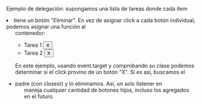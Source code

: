 Ejemplo de delegación: supongamos una lista de tareas donde cada ítem <li> tiene un botón "Eliminar". En vez de asignar click a cada botón individual, podemos asignar una función al <ul> contenedor:

<ul id="tareas">
  <li>Tarea 1 <button class="del-btn">X</button></li>
  <li>Tarea 2 <button class="del-btn">X</button></li>
</ul>

<script>
  const listaTareas = document.getElementById('tareas');

  listaTareas.addEventListener('click', (event) => {
    if (event.target.matches('.del-btn')) {
      // Verifica si el clic fue en un botón de eliminar
      const item = event.target.closest('li');
      if (item) {
        item.remove(); // Elimina la tarea del DOM
      }
    }
  });
</script>


En este ejemplo, usando event.target y comprobando su clase podemos determinar si el click provino de un botón "X". Si es así, buscamos el <li> padre (con closest) y lo eliminamos. Así, un solo listener en <ul> maneja cualquier cantidad de botones hijos, incluso los agregados en el futuro.
